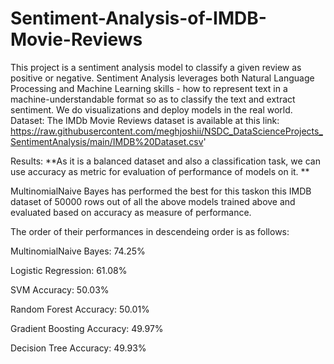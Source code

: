 # Sentiment-Analysis-of-IMDB-Movie-Reviews
This project is a sentiment analysis model to classify a given review as positive or negative. Sentiment Analysis leverages both Natural Language Processing and Machine Learning skills - how to represent text in a machine-understandable format so as to classify the text and extract sentiment. We do visualizations and deploy models in the real world. 
Dataset:
The IMDb Movie Reviews dataset is available at this link: https://raw.githubusercontent.com/meghjoshii/NSDC_DataScienceProjects_SentimentAnalysis/main/IMDB%20Dataset.csv'

Results:
**As it is a balanced dataset and also a classification task, we can use accuracy as metric for evaluation of performance of models on it. **

MultinomialNaive Bayes has performed the best for this taskon this IMDB dataset of 50000 rows out of all the above models trained above and evaluated based on accuracy as measure of performance. 

The order of their performances in descendeing order is  as follows: 

MultinomialNaive Bayes: 74.25% 

Logistic Regression: 61.08%

SVM Accuracy: 50.03%

Random Forest Accuracy: 50.01%

Gradient Boosting Accuracy: 49.97%

Decision Tree Accuracy: 49.93%
